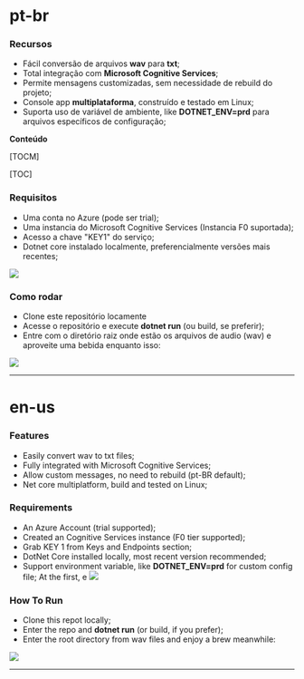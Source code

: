 # pt-br

### Recursos

- Fácil conversão de arquivos **wav** para **txt**;
- Total integração com **Microsoft Cognitive Services**;
- Permite mensagens customizadas, sem necessidade de rebuild do projeto;
- Console app **multiplataforma**, construído e testado em Linux;
- Suporta uso de variável de ambiente, like **DOTNET_ENV=prd** para arquivos específicos de configuração;


**Conteúdo**

[TOCM]

[TOC]

### Requisitos

- Uma conta no Azure (pode ser trial);
- Uma instancia do Microsoft Cognitive Services (Instancia F0 suportada);
- Acesso a chave "KEY1" do serviço;
- Dotnet core instalado localmente, preferencialmente versões mais recentes;

![](http://tarcisiogambin.net/wp-content/uploads/sites/2/2020/09/azure_cog_service_.png)

### Como rodar

- Clone este repositório locamente
- Acesse o repositório e execute **dotnet run** (ou build, se preferir);
- Entre com o diretório raiz onde estão os arquivos de audio (wav) e aproveite uma bebida enquanto isso:

![](http://tarcisiogambin.net/wp-content/uploads/sites/2/2020/09/consoreRunning.png)


------------


# en-us 

### Features

- Easily convert wav to txt files;
- Fully integrated with Microsoft Cognitive Services;
- Allow custom messages, no need to rebuild (pt-BR default);
- Net core multiplatform, build and tested on Linux;

### Requirements

- An Azure Account (trial supported);
- Created an Cognitive Services instance (F0 tier supported);
- Grab KEY 1 from Keys and Endpoints section;
- DotNet Core installed locally, most recent version recommended;
- Support environment variable, like **DOTNET_ENV=prd** for custom config file;
At the first, e
![](http://tarcisiogambin.net/wp-content/uploads/sites/2/2020/09/azure_cog_service_.png)

### How To Run

- Clone this repot locally;
- Enter the repo and **dotnet run** (or build, if you prefer);
- Enter the root directory from wav files and enjoy a brew meanwhile:

![](http://tarcisiogambin.net/wp-content/uploads/sites/2/2020/09/consoreRunning.png)

------------
